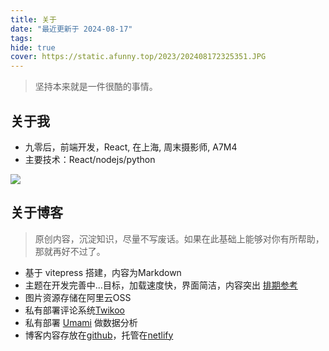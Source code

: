 ```yaml
---
title: 关于
date: "最近更新于 2024-08-17"
tags:
hide: true
cover: https://static.afunny.top/2023/202408172325351.JPG
---
```


> 坚持本来就是一件很酷的事情。

## 关于我
- 九零后，前端开发，React, 在上海, 周末摄影师, A7M4
- 主要技术：React/nodejs/python

![](https://static.afunny.top/2023/202408172212620.jpg)

## 关于博客
> 原创内容，沉淀知识，尽量不写废话。如果在此基础上能够对你有所帮助，那就再好不过了。
- 基于 vitepress 搭建，内容为Markdown
- 主题在开发完善中...目标，加载速度快，界面简洁，内容突出 [排期参考](/theme-schedule)
- 图片资源存储在阿里云OSS
- 私有部署评论系统[Twikoo](https://twikoo.js.org/)
- 私有部署 [Umami](https://github.com/umami-software/umami) 做数据分析
- 博客内容存放在[github](https://github.com/yoodz)，托管在[netlify](https://www.netlify.com/)
